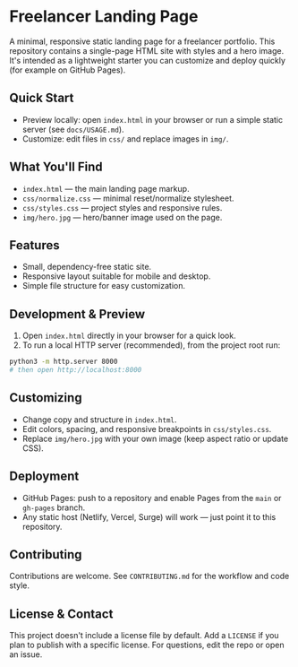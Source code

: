 # Freelancer Landing Page

A minimal, responsive static landing page for a freelancer portfolio. This repository contains a single-page HTML site with styles and a hero image. It's intended as a lightweight starter you can customize and deploy quickly (for example on GitHub Pages).

## Quick Start

- Preview locally: open `index.html` in your browser or run a simple static server (see `docs/USAGE.md`).
- Customize: edit files in `css/` and replace images in `img/`.

## What You'll Find

- `index.html` — the main landing page markup.
- `css/normalize.css` — minimal reset/normalize stylesheet.
- `css/styles.css` — project styles and responsive rules.
- `img/hero.jpg` — hero/banner image used on the page.

## Features

- Small, dependency-free static site.
- Responsive layout suitable for mobile and desktop.
- Simple file structure for easy customization.

## Development & Preview

1. Open `index.html` directly in your browser for a quick look.
2. To run a local HTTP server (recommended), from the project root run:

```bash
python3 -m http.server 8000
# then open http://localhost:8000
```

## Customizing

- Change copy and structure in `index.html`.
- Edit colors, spacing, and responsive breakpoints in `css/styles.css`.
- Replace `img/hero.jpg` with your own image (keep aspect ratio or update CSS).

## Deployment

- GitHub Pages: push to a repository and enable Pages from the `main` or `gh-pages` branch.
- Any static host (Netlify, Vercel, Surge) will work — just point it to this repository.

## Contributing

Contributions are welcome. See `CONTRIBUTING.md` for the workflow and code style.

## License & Contact

This project doesn't include a license file by default. Add a `LICENSE` if you plan to publish with a specific license.
For questions, edit the repo or open an issue.
